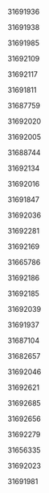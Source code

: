 31691936

31691938

31691985

31692109

31692117

31691811

31687759

31692020

31692005

31688744

31692134

31692016

31691847

31692036

31692281

31692169

31665786

31692186

31692185

31692039

31691937

31687104

31682657

31692046

31692621

31692685

31692656

31692279

31656335

31692023

31691981

